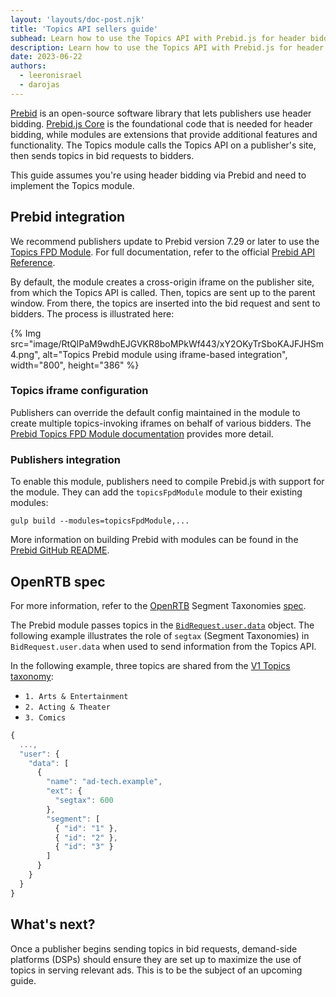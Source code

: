 ```yaml
---
layout: 'layouts/doc-post.njk'
title: 'Topics API sellers guide'
subhead: Learn how to use the Topics API with Prebid.js for header bidding.
description: Learn how to use the Topics API with Prebid.js for header bidding.
date: 2023-06-22
authors:
  - leeronisrael
  - darojas
---
```


[Prebid](https://prebid.org/) is an open-source software library that lets publishers use header bidding. [Prebid.js Core](https://docs.prebid.org/prebid/prebidjs.html) is the foundational code that is needed for header bidding, while modules are extensions that provide additional features and functionality. The Topics module calls the Topics API on a publisher's site, then sends topics in bid requests to bidders. 

This guide assumes you're using header bidding via Prebid and need to implement the Topics module.

## Prebid integration

We recommend publishers update to Prebid version 7.29 or later to use the [Topics FPD Module](https://docs.prebid.org/dev-docs/modules/topicsFpdModule.html). For full documentation, refer to the official [Prebid API Reference](https://docs.prebid.org/dev-docs/publisher-api-reference.html). 

By default, the module creates a cross-origin iframe on the publisher site, from which the Topics API is called. Then, topics are sent up to the parent window. From there, the topics are inserted into the bid request and sent to bidders. The process is illustrated here:

{% Img src="image/RtQlPaM9wdhEJGVKR8boMPkWf443/xY2OKyTrSboKAJFJHSm4.png", alt="Topics Prebid module using iframe-based integration", width="800", height="386" %}

### Topics iframe configuration

Publishers can override the default config maintained in the module to create multiple topics-invoking iframes on behalf of various bidders. The [Prebid Topics FPD Module documentation](https://docs.prebid.org/dev-docs/modules/topicsFpdModule.html) provides more detail. 

### Publishers integration

To enable this module, publishers need to compile Prebid.js with support for the module. They can add the `topicsFpdModule` module to their existing modules:

```text
gulp build --modules=topicsFpdModule,...
```
More information on building Prebid with modules can be found in the [Prebid GitHub README](https://github.com/prebid/Prebid.js/blob/master/README.md#Build).

## OpenRTB spec

For more information, refer to the [OpenRTB](https://github.com/InteractiveAdvertisingBureau/openrtb/blob/master/extensions/community_extensions/segtax.md) Segment Taxonomies [spec](https://github.com/InteractiveAdvertisingBureau/openrtb/blob/master/extensions/community_extensions/segtax.md).

The Prebid module passes topics in the [`BidRequest.user.data`](https://github.com/InteractiveAdvertisingBureau/openrtb/blob/master/extensions/community_extensions/segtax.md#example) object. The following example illustrates the role of `segtax` (Segment Taxonomies) in `BidRequest.user.data` when used to send information from the Topics API. 

In the following example, three topics are shared from the [V1 Topics taxonomy](https://github.com/patcg-individual-drafts/topics/blob/main/taxonomy_v1.md):
- `1. Arts & Entertainment`
- `2. Acting & Theater`
- `3. Comics` 

```javascript
{
  ...,
  "user": {
    "data": [
      {
        "name": "ad-tech.example",
        "ext": {
          "segtax": 600
        },
        "segment": [
          { "id": "1" },
          { "id": "2" },
          { "id": "3" }
        ]
      }
    }
  }
}
```

## What's next?

Once a publisher begins sending topics in bid requests, demand-side platforms (DSPs) should ensure they are set up to maximize the use of topics in serving relevant ads. This is to be the subject of an upcoming guide. 
